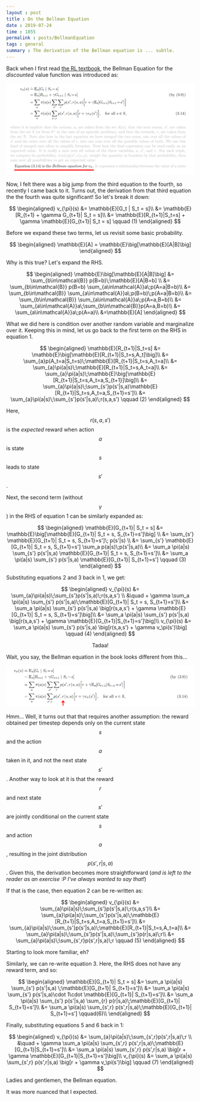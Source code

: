 ```yaml
---
layout : post
title : On the Bellman Equation
date : 2019-07-24
time : 1855
permalink : posts/BellmanEquation
tags : general
summary : The derivation of the Bellman equation is ... subtle.
---
```



Back when I first read [the RL textbook](http://www.incompleteideas.net/book/the-book.html), the Bellman Equation for the _discounted_ value function was introduced as:

![Eq 3.14 from Pg 46](/images/BellmanEquation_book.png)

Now, I felt there was a big jump from the third equation to the fourth, so recently I came back to it. Turns out, the derivation from that third equation the the fourth was quite significant! So let's break it down:

$$ \begin{aligned}
v_{\pi}(s) &= \mathbb{E}[G_t | S_t = s]\\
&= \mathbb{E}[R_{t+1} + \gamma G_{t+1}| S_t = s]\\
&= \mathbb{E}[R_{t+1}|S_t=s] + \gamma \mathbb{E}[G_{t+1}| S_t = s] \qquad (1)
\end{aligned} $$

Before we expand these two terms, let us revisit some basic probability.

$$ \begin{aligned}
\mathbb{E}[A] = \mathbb{E}\big[\mathbb{E}[A|B]\big]
\end{aligned} $$

Why is this true? Let's expand the RHS.

$$ \begin{aligned} \mathbb{E}\big[\mathbb{E}[A|B]\big] &= \sum_{b\in\mathcal{B}} p(B=b)\;\mathbb{E}[A|B=b] \\
&= \sum_{b\in\mathcal{B}} p(B=b) \sum_{a\in\mathcal{A}}a\;p(A=a|B=b)\\
&= \sum_{b\in\mathcal{B}}  \sum_{a\in\mathcal{A}}a\;p(B=b)\;p(A=a|B=b)\\
&= \sum_{b\in\mathcal{B}} \sum_{a\in\mathcal{A}}a\;p(A=a,B=b)\\
&= \sum_{a\in\mathcal{A}}a\;\sum_{b\in\mathcal{B}}p(A=a,B=b)\\
&= \sum_{a\in\mathcal{A}}a\;p(A=a)\\
&=\mathbb{E}[A]
\end{aligned} $$

What we did here is condition over another random variable and marginalize over it. Keeping this in mind, let us go back to the first term on the RHS in equation 1.

$$ \begin{aligned}
\mathbb{E}[R_{t+1}|S_t=s] &= \mathbb{E}\big[\mathbb{E}[R_{t+1}|S_t=s,A_t]\big]\\
&= \sum_{a}p(A_t=a|S_t=s)\;\mathbb{E}[R_{t+1}|S_t=s,A_t=a]\\
&= \sum_{a}\pi(a|s)\;\mathbb{E}[R_{t+1}|S_t=s,A_t=a]\\
&= \sum_{a}\pi(a|s)\;\mathbb{E}\big[\mathbb{E}[R_{t+1}|S_t=s,A_t=a,S_{t+1}]\big]\\
&= \sum_{a}\pi(a|s)\;\sum_{s'}p(s'|s,a)\mathbb{E}[R_{t+1}|S_t=s,A_t=a,S_{t+1}=s']\\
&= \sum_{a}\pi(a|s)\;\sum_{s'}p(s'|s,a)\;r(s,a,s') \qquad (2)
\end{aligned} $$

Here, $$r(s,a,s')$$ is the _expected_ reward when action $$a$$ is state $$s$$ leads to state $$s'$$.

Next, the second term (without $$\gamma$$) in the RHS of equation 1 can be similarly expanded as:

$$ \begin{aligned}
\mathbb{E}[G_{t+1}| S_t = s] &= \mathbb{E}\big[\mathbb{E}[G_{t+1}| S_t = s, S_{t+1}=s']\big] \\
&= \sum_{s'} \mathbb{E}[G_{t+1}| S_t = s, S_{t+1}=s']\; p(s'|s) \\
&= \sum_{s'}  \mathbb{E}[G_{t+1}| S_t = s, S_{t+1}=s'] \sum_a p(a|s)\;p(s'|s,a)\\
&= \sum_a \pi(a|s) \sum_{s'} p(s'|s,a) \mathbb{E}[G_{t+1}| S_t = s, S_{t+1}=s']\\
&= \sum_a \pi(a|s) \sum_{s'} p(s'|s,a) \mathbb{E}[G_{t+1}| S_{t+1}=s'] \qquad (3)
\end{aligned} $$

Substituting equations 2 and 3 back in 1, we get:

$$ \begin{aligned}
v_{\pi}(s) &= \sum_{a}\pi(a|s)\;\sum_{s'}p(s'|s,a)\;r(s,a,s') \\
&\quad + \gamma \sum_a \pi(a|s) \sum_{s'} p(s'|s,a)\;\mathbb{E}[G_{t+1}| S_t = s, S_{t+1}=s']\\
&= \sum_a \pi(a|s) \sum_{s'} p(s'|s,a) \big[r(s,a,s') + \gamma \mathbb{E}[G_{t+1}| S_t = s, S_{t+1}=s']\big]\\
&= \sum_a \pi(a|s) \sum_{s'} p(s'|s,a) \big[r(s,a,s') + \gamma  \mathbb{E}[G_{t+1}|S_{t+1}=s']\big]\\
v_{\pi}(s) &= \sum_a \pi(a|s) \sum_{s'} p(s'|s,a) \big[r(s,a,s') + \gamma v_\pi(s')\big] \qquad (4)
\end{aligned} $$

<p align="center">
Tadaa!
</p>

Wait, you say, the Bellman equation in the book looks different from this...

![Eq 3.14 from Pg 46](/images/BellmanEquation_book_small.png)

Hmm... Well, it turns out that that requires another assumption: the reward obtained per timestep depends only on the current state $$s$$ and the action $$a$$ taken in it, and not the next state $$s'$$.
Another way to look at it is that the reward $$r$$ and next state $$s'$$ are jointly conditional on the current state $$s$$ and action $$a$$, resulting in the joint distribution $$p(s',r|s,a)$$. Given this, the derivation becomes more straightforward (_and is left to the reader as an exercise :P I've always wanted to say that!_)

If that is the case, then equation 2 can be re-written as:

$$ \begin{aligned}
v_{\pi}(s) &= \sum_{a}\pi(a|s)\;\sum_{s'}p(s'|s,a)\;r(s,a,s')\\
&= \sum_{a}\pi(a|s)\;\sum_{s'}p(s'|s,a)\;\mathbb{E}[R_{t+1}|S_t=s,A_t=a,S_{t+1}=s']\\
&= \sum_{a}\pi(a|s)\;\sum_{s'}p(s'|s,a)\;\mathbb{E}[R_{t+1}|S_t=s,A_t=a]\\
&= \sum_{a}\pi(a|s)\;\sum_{s'}p(s'|s,a)\;\sum_{s'}p(r|s,a)\;r\\
&= \sum_{a}\pi(a|s)\;\sum_{s',r}p(s',r|s,a)\;r \qquad (5)
\end{aligned} $$

Starting to look more familiar, eh?

Similarly, we can re-write equation 3. Here, the RHS does not have any reward term, and so:

$$ \begin{aligned}
\mathbb{E}[G_{t+1}| S_t = s]
&= \sum_a \pi(a|s) \sum_{s'} p(s'|s,a) \;\mathbb{E}[G_{t+1}| S_{t+1}=s']\\
&= \sum_a \pi(a|s) \sum_{s'} p(s'|s,a)\cdot 1\cdot \mathbb{E}[G_{t+1}| S_{t+1}=s']\\
&= \sum_a \pi(a|s) \sum_{s'} p(s'|s,a) \sum_{r} p(r|s,a)\;\mathbb{E}[G_{t+1}| S_{t+1}=s']\\
&= \sum_a \pi(a|s) \sum_{s',r} p(s',r|s,a)\;\mathbb{E}[G_{t+1}| S_{t+1}=s'] \qquad(6)\\
\end{aligned} $$

Finally, substituting equations 5 and 6 back in 1:

$$ \begin{aligned}
v_{\pi}(s) &= \sum_{a}\pi(a|s)\;\sum_{s',r}p(s',r|s,a)\;r \\
&\quad + \gamma \sum_a \pi(a|s) \sum_{s',r} p(s',r|s,a)\;\mathbb{E}[G_{t+1}|S_{t+1}=s']\\
&= \sum_a \pi(a|s) \sum_{s',r} p(s',r|s,a) \big[r + \gamma \mathbb{E}[G_{t+1}|S_{t+1}=s']\big]\\
v_{\pi}(s) &= \sum_a \pi(a|s) \sum_{s',r} p(s',r|s,a) \big[r + \gamma v_\pi(s')\big] \qquad (7)
\end{aligned} $$

Ladies and gentlemen, the Bellman equation.

It was more nuanced that I expected.
